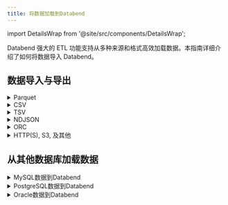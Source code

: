 ```yaml
---
title: 将数据加载到Databend
---
```


import DetailsWrap from '@site/src/components/DetailsWrap';

Databend 强大的 ETL 功能支持从多种来源和格式高效加载数据。本指南详细介绍了如何将数据导入 Databend。

## 数据导入与导出

<DetailsWrap>

<details>
<summary> Parquet </summary>

- [如何将 Parquet 文件加载到表中](./03-load-semistructured/00-load-parquet.md)
- [如何将表导出为 Parquet 文件](../50-unload-data/00-unload-parquet.md)
- [如何直接在 Parquet 文件上进行查询](./04-transform/00-querying-parquet.md)

</details>

<details>
<summary> CSV </summary>

- [如何将 CSV 文件加载到表中](./03-load-semistructured/01-load-csv.md)
- [如何将表导出为 CSV 文件](../50-unload-data/01-unload-csv.md)
- [如何直接在 CSV 文件上进行查询](./04-transform/01-querying-csv.md)

</details>

<details>
<summary> TSV </summary>

- [如何将 TSV 文件加载到表中](./03-load-semistructured/02-load-tsv.md)
- [如何将表导出为 TSV 文件](../50-unload-data/02-unload-tsv.md)
- [如何直接在 TSV 文件上进行查询](./04-transform/02-querying-tsv.md)

</details>

<details>
<summary> NDJSON </summary>

- [如何将 NDJSON 文件加载到表中](./03-load-semistructured/03-load-ndjson.md)
- [如何将表导出为 NDJSON 文件](../50-unload-data/03-unload-ndjson.md)
- [如何直接在 NDJSON 文件上进行查询](./04-transform/03-querying-ndjson.md)

</details>

<details>
<summary> ORC </summary>

- [如何将 ORC 文件加载到表中](./03-load-semistructured/04-load-orc.md)
- [如何直接在 ORC 文件上进行查询](./04-transform/03-querying-orc.md)

</details>

<details>
<summary> HTTP(S), S3, 及其他 </summary>

- [理解 Stages](./00-stage/index.md)
- [从 Stage 加载数据](./01-load/00-stage.md)
- [从 Bucket 加载数据](./01-load/01-s3.md)
- [从本地文件加载数据](./01-load/02-local.md)
- [从远程文件加载数据](./01-load/03-http.md)

</details>

</DetailsWrap>

## 从其他数据库加载数据

<DetailsWrap>

<details>
<summary> MySQL数据到Databend </summary>

- [如何将 MySQL 表全量加载到 Databend](./02-load-db/datax.md)
- [如何同步 MySQL 的全量和增量变更到 Databend](./02-load-db/debezium.md)

</details>

<details>
<summary> PostgreSQL数据到Databend </summary>

- [如何同步 PostgreSQL 的全量和增量变更到 Databend](./02-load-db/flink-cdc.md)

</details>

<details>
<summary> Oracle数据到Databend </summary>

- [如何同步 Oracle 的全量和增量变更到 Databend](./02-load-db/flink-cdc.md)

</details>

</DetailsWrap>
